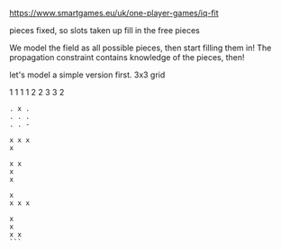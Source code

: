 https://www.smartgames.eu/uk/one-player-games/iq-fit

pieces fixed, so slots taken up
fill in the free pieces

We model the field as all possible pieces, then start filling them in!
The propagation constraint contains knowledge of the pieces, then!

let's model a simple version first.
3x3 grid

1 1 1
1 2 2
3 3 2

````
. x .
. . .
. . -

x x x
x

x x
x
x

x
x x x

x
x
x x
```